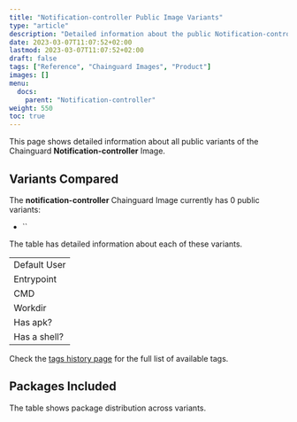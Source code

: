 ```yaml
---
title: "Notification-controller Public Image Variants"
type: "article"
description: "Detailed information about the public Notification-controller Chainguard Image variants"
date: 2023-03-07T11:07:52+02:00
lastmod: 2023-03-07T11:07:52+02:00
draft: false
tags: ["Reference", "Chainguard Images", "Product"]
images: []
menu:
  docs:
    parent: "Notification-controller"
weight: 550
toc: true
---
```


This page shows detailed information about all public variants of the Chainguard **Notification-controller** Image.

## Variants Compared
The **notification-controller** Chainguard Image currently has 0 public variants: 

- ``

The table has detailed information about each of these variants.

|              |
|--------------|
| Default User |
| Entrypoint   |
| CMD          |
| Workdir      |
| Has apk?     |
| Has a shell? |

Check the [tags history page](/chainguard/chainguard-images/reference/notification-controller/tags_history/) for the full list of available tags.

## Packages Included
The table shows package distribution across variants.

|  |
|--|
